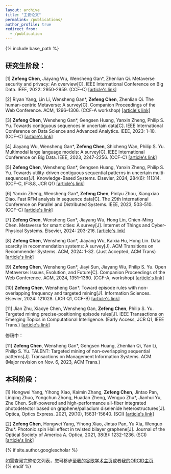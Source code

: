 ```yaml
---
layout: archive
title: "主要论文"
permalink: /publications/
author_profile: true
redirect_from:
  - /publication
---
```


{% include base_path %}

## 研究生阶段：

[1] **Zefeng Chen**, Jiayang Wu, Wensheng Gan*, Zhenlian Qi. Metaverse security and privacy: An overview[C]. IEEE International Conference on Big Data. IEEE, 2022: 2950-2959. (CCF-C) [[article's link]](https://doi.org/10.1109/BigData55660.2022.10021112)

[2] Riyan Yang, Lin Li, Wensheng Gan*, **Zefeng Chen**, Zhenlian Qi. The human-centric Metaverse: A survey[C]. Companion Proceedings of the Web Conference. ACM, 1296–1306. (CCF-A workshop) [[article's link]](https://doi.org/10.1145/3543873.3587593)

[3] **Zefeng Chen**, Wensheng Gan*, Gengsen Huang, Yanxin Zheng, Philip S. Yu. Towards contiguous sequences in uncertain data[C]. IEEE International Conference on Data Science and Advanced Analytics. IEEE, 2023: 1-10. (CCF-C) [[article's link]](https://doi.org/10.1109/DSAA60987.2023.10302526)

[4] Jiayang Wu, Wensheng Gan*, **Zefeng Chen**, Shicheng Wan, Philip S. Yu. Multimodal large language models: A survey[C]. IEEE International Conference on Big Data. IEEE, 2023, 2247-2256. (CCF-C) [[article's link]](https://doi.org/10.1109/BigData59044.2023.10386743)

[5] **Zefeng Chen**, Wensheng Gan*, Gengsen Huang, Yanxin Zheng, Philip S. Yu. Towards utility-driven contiguous sequential patterns in uncertain multi-sequences[J]. Knowledge-Based Systems. Elsevier, 2024, 284(6): 111314. (CCF-C, IF:8.8, JCR Q1) [[article's link]](https://doi.org/10.1016/j.knosys.2023.111314)

[6] Yanxin Zheng, Wensheng Gan*, **Zefeng Chen**, Pinlyu Zhou, Xiangxiao Diao. Fast RFM analysis in sequence data[C]. The 29th International Conference on Parallel and Distributed Systems. IEEE, 2023, 503-510. (CCF-C) [[article's link]](https://doi.org/10.1109/ICPADS60453.2023.00081)

[7] **Zefeng Chen**, Wensheng Gan*, Jiayang Wu, Hong Lin, Chien-Ming Chen. Metaverse for smart cities: A survey[J]. Internet of Things and Cyber-Physical Systems. Elsevier, 2024: 203-216. [[article's link]](https://doi.org/10.1016/j.iotcps.2023.12.002)

[8] **Zefeng Chen**, Wensheng Gan*, Jiayang Wu, Kaixia Hu, Hong Lin. Data scarcity in recommendation systems: A survey[J]. ACM Transitions on Recommender Systems. ACM, 2024: 1-32. (Just Accepted, ACM Trans) [[article's link]](https://doi.org/10.1145/3639063)

[9] **Zefeng Chen**, Wensheng Gan*, Jiayi Sun, Jiayang Wu, Philip S. Yu. Open Metaverse: Issues, Evolution, and Future[C]. Companion Proceedings of the Web Conference. ACM, 2024, 1351–1360. (CCF-A, workshop) [[article's link]](https://doi.org/10.1145/3589335.3651898)

[10] **Zefeng Chen**, Wensheng Gan*. Toward episode rules with non-overlapping frequency and targeted mining[J]. Information Sciences. Elsevier, 2024: 121028. (JCR Q1, CCF-B) [[article's link]](https://doi.org/10.1016/j.ins.2024.121028)

[11] Jian Zhu, Xiaoye Chen, Wensheng Gan, **Zefeng Chen**, Philip S. Yu. Targeted mining precise-positioning episode rules[J]. IEEE Transactions on Emerging Topics in Computational Intelligence. (Early Access, JCR Q1, IEEE Trans.) [[article's link]](https://ieeexplore.ieee.org/abstract/document/10595057)

修稿中：

[11] **Zefeng Chen**, Wensheng Gan*, Gengsen Huang, Zhenlian Qi, Yan Li, Philip S. Yu. TALENT: Targeted mining of non-overlapping sequential patterns[J]. Transactions on Management Information Systems. ACM. (Major revision on Nov. 6, 2023, ACM Trans.)

## 本科阶段：

[1] Hongwei Yang, Yihong Xiao, Kaimin Zhang, **Zefeng Chen**, Jintao Pan, Linqing Zhuo, Yongchun Zhong, Huadan Zheng, Wenguo Zhu*, Jianhui Yu, Zhe Chen. Self-powered and high-performance all-fiber integrated photodetector based on graphene/palladium diselenide heterostructures[J]. Optica, Optics Express. 2021, 29(10), 15631-15640. (SCI) [[article's link]](https://doi.org/10.1364/OE.425777)

[2] **Zefeng Chen**, Hongwei Yang, Yihong Xiao, Jintao Pan, Yu Xia, Wenguo Zhu*. Photonic spin Hall effect in twisted bilayer graphene[J]. Journal of the Optical Society of America A. Optica, 2021, 38(8): 1232-1236. (SCI) [[article's link]](https://doi.org/10.1364/JOSAA.430598)


{% if site.author.googlescholar %}
  <div class="wordwrap">如需查阅完整论文列表，您可移步至<a href="{{site.author.googlescholar}}">我的谷歌学术主页</a>或者<a href="{{site.author.orcid}}">我的ORCID主页</a>.</div>
{% endif %}
